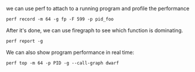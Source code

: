 we can use perf to attach to a running program and profile the performance
```makefile
perf record -m 64 -g fp -F 599 -p pid_foo
```

After it's done, we can use firegraph to see which function is dominating.
```makefile
perf report -g
```
We can also show program performance in real time:

```makefile
perf top -m 64 -p PID -g --call-graph dwarf
```
